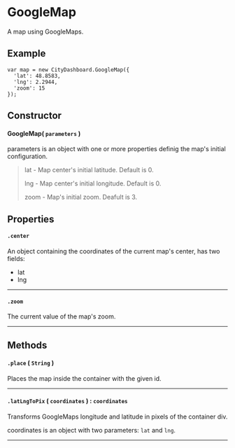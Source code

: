 # GoogleMap

A map using GoogleMaps.

## Example

```
var map = new CityDashboard.GoogleMap({
  'lat': 48.8583,
  'lng': 2.2944,
  'zoom': 15
});
```

## Constructor

#### GoogleMap( `parameters` )
parameters is an object with one or more properties definig the map's initial configuration.

> lat - Map center's initial latitude. Default is 0.
>
> lng - Map center's initial longitude. Default is 0.
>
> zoom - Map's initial zoom. Deafult is 3.

## Properties

#### `.center`
  An object containing the coordinates of the current map's center, has two fields:

  * lat
  * lng

---
#### `.zoom`
  The current value of the map's zoom.

---

## Methods

#### `.place` ( `String` )
  Places the map inside the container with the given id.

---

#### `.latLngToPix` ( `coordinates` ) : `coordinates`
  Transforms GoogleMaps longitude and latitude in pixels of the container div.

  coordinates is an object with two parameters: `lat` and `lng`.

---